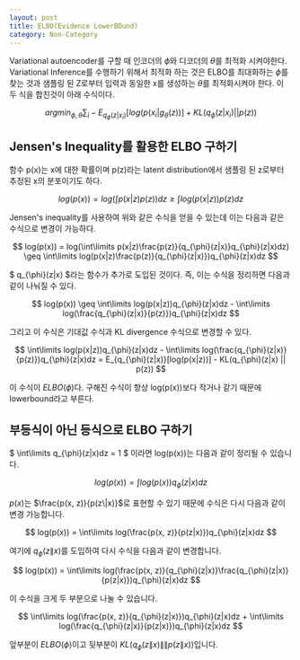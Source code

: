 ```yaml
---
layout: post
title: ELBO(Evidence LowerBOund)
category: Non-Category
---
```


Variational autoencoder를 구할 때 인코더의 $\phi$와 디코더의 $\theta$를 최적화 시켜야한다.
Variational Inference를 수행하기 위해서 최적화 하는 것은 ELBO를 최대화하는 $\phi$를 찾는 것과 샘플링 된 Z로부터 입력과 동일한 x를 생성하는 $\theta$를 최적화시켜야 한다.
이 두 식을 합친것이 아래 수식이다.

$$ argmin_{\phi, \theta} {\sum_{i} -E_{q_{\phi}(z|x_i)}[log(p(x_i|g_{\theta}(z))] + KL(q_{\phi}(z|x_i)||p(z))}$$

## Jensen's Inequality를 활용한 ELBO 구하기

함수 p(x)는 x에 대한 확률이며 p(z)라는 latent distribution에서 샘플링 된 z로부터 추정된 x의 분포이기도 하다.

$$ log(p(x)) = log(\int\limits p(x|z)p(z))dz \geq \int\limits log(p(x|z))p(z)dz $$

Jensen's inequality를 사용하여 위와 같은 수식을 얻을 수 있는데 이는 다음과 같은 수식으로 변경이 가능하다.

$$ log(p(x)) = log(\int\limits p(x|z)\frac{p(z)}{q_{\phi}(z|x)}q_{\phi}(z|x)dz) \geq \int\limits log(p(x|z)\frac{p(z)}{q_{\phi}(z|x)})q_{\phi}(z|x)dz $$

$ q_{\phi}(z|x) $라는 함수가 추가로 도입된 것이다.
즉, 이는 수식을 정리하면 다음과 같이 나눠질 수 있다.

$$ log(p(x)) \geq \int\limits log(p(x|z))q_{\phi}(z|x)dz - \int\limits log(\frac{q_{\phi}(z|x)}{p(z)})q_{\phi}(z|x)dz $$

그리고 이 수식은 기대값 수식과 KL divergence 수식으로 변경할 수 있다.

$$ \int\limits log(p(x|z))q_{\phi}(z|x)dz - \int\limits log(\frac{q_{\phi}(z|x)}{p(z)})q_{\phi}(z|x)dz = E_{q_{\phi}(z|x)}[log(p(x|z))] - KL(q_{\phi}(z|x) || p(z)) $$

이 수식이 $ELBO(\phi)$다.
구해진 수식이 항상 log(p(x))보다 작거나 같기 때문에 lowerbound라고 부른다.


## 부등식이 아닌 등식으로 ELBO 구하기

$ \int\limits q_{\phi}(z\|x)dz = 1 $ 이라면 log(p(x))는 다음과 같이 정리될 수 있습니다.

$$ log(p(x)) = \int\limits log(p(x))q_{\phi}(z|x)dz $$

$p(x)$는 $\frac{p(x, z)}{p(z\|x)}$로 표현할 수 있기 때문에 수식은 다시 다음과 같이 변경 가능합니다.

$$ log(p(x)) = \int\limits log(\frac{p(x, z)}{p(z|x)})q_{\phi}(z|x)dz $$

여기에 $q_{\phi}(z\|x)$를 도입하여 다시 수식을 다음과 같이 변경합니다.

$$ log(p(x)) = \int\limits log(\frac{p(x, z)}{q_{\phi}(z|x)}\frac{q_{\phi}(z|x)}{p(z|x)})q_{\phi}(z|x)dz $$

이 수식을 크게 두 부분으로 나눌 수 있습니다.

$$ \int\limits log(\frac{p(x, z)}{q_{\phi}(z|x)})q_{\phi}(z|x)dz + \int\limits log(\frac{q_{\phi}(z|x)}{p(z|x)})q_{\phi}(z|x)dz $$

앞부분이 $ELBO(\phi)$이고 뒷부분이 $KL(q_{\phi}(z\|x)\|\|p(z\|x))$입니다.
